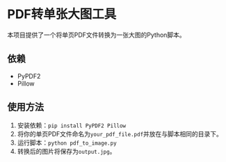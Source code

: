 # PDF转单张大图工具

本项目提供了一个将单页PDF文件转换为一张大图的Python脚本。

## 依赖
- PyPDF2
- Pillow

## 使用方法
1. 安装依赖：`pip install PyPDF2 Pillow`
2. 将你的单页PDF文件命名为`your_pdf_file.pdf`并放在与脚本相同的目录下。
3. 运行脚本：`python pdf_to_image.py`
4. 转换后的图片将保存为`output.jpg`。
